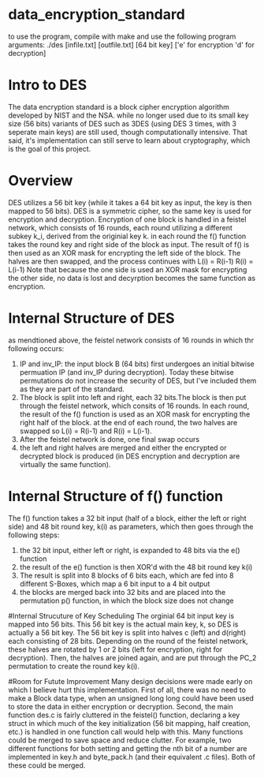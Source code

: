 # data_encryption_standard
to use the program, compile with make and use the following program arguments:
./des [infile.txt] [outfile.txt] [64 bit key] ['e' for encryption 'd' for decryption]

# Intro to DES
The data encryption standard is a block cipher encryption algorithm developed by NIST and the NSA. while no longer used due to its small key size (56 bits)
variants of DES such as 3DES (using DES 3 times, with 3 seperate main keys) are still used, though computationally intensive. That said, it's implementation can still serve
to learn about cryptography, which is the goal of this project.

# Overview
DES utilizes a 56 bit key (while it takes a 64 bit key as input, the key is then mapped to 56 bits).
DES is a symmetric cipher, so the same key is used for encryption and decryption. Encryption of one block is handled in a feistel network, which consists of 
16 rounds, each round utilizing a different subkey k_i, derived from the originial key k. in each round the f() function takes the round key and right side of the block
as input. The result of f() is then used as an XOR mask for encrypting the left side of the block. The halves are then swapped, and the process continues with
L(i) = R(i-1)
R(i) = L(i-1)
Note that because the one side is used an XOR mask for encrypting the other side, no data is lost and decyrption becomes the same function as encryption.

# Internal Structure of DES
as mendtioned above, the feistel network consists of 16 rounds in which thr following occurs:
1. IP and inv_IP:
the input block B (64 bits) first undergoes an initial bitwise permuation IP (and inv_IP during decryption). Today these bitwise permutations do not increase the security of DES, but I've
included them as they are part of the standard. 
2. The block is split into left and right, each 32 bits.The block is then put through the feistel network, which consits of 16 rounds. In each round, the result of the f() function is used as an XOR mask for encrypting the
right half of the block. at the end of each round, the two halves are swapped so L(i) = R(i-1) and R(i) = L(i-1).
3. After the feistel network is done, one final swap occurs
4. the left and right halves are merged and either the encrypted or decrypted block is produced (in DES encryption and decryption are virtually the same function).

# Internal Structure of f() function
The f() function takes a 32 bit input (half of a block, either the left or right side) and 48 bit round key, k(i) as parameters, which then goes through the following steps:
1. the 32 bit input, either left or right, is expanded to 48 bits via the e() function
2. the result of the e() function is then XOR'd with the 48 bit round key k(i)
3. The result is split into 8 blocks of 6 bits each, which are fed into 8 different S-Boxes, which map a 6 bit input to a 4 bit output
4. the blocks are merged back into 32 bits and are placed into the permutation p() function, in which the block size does not change

#Internal Strucuture of Key Scheduling
The orginial 64 bit input key is mapped into 56 bits. This 56 bit key is the actual main key, k, so DES is actually a 56 bit key. The 56 bit key is split into halves
c (left) and d(right) each consisting of 28 bits. Depending on the round of the feistel network, these halves are rotated by 1 or 2 bits (left for encryption, right for
decryption). Then, the halves are joined again, and are put through the PC_2 permutation to create the round key k(i).

#Room for Futute Improvement 
Many design decisions were made early on which I believe hurt this implementation. First of all, there was no need to make a Block data type, when an unsigned long long could
have been used to store the data in either encryption or decryption. Second, the main function des.c is fairly cluttered in the feistel() function, declaring
a key struct in which much of the key initialization (56 bit mapping, half creation, etc.) is handled in one function call would help with this.
Many functions could be merged to save space and reduce clutter. For example, two different functions for both setting and getting the nth bit of a number are implemented
in key.h and byte_pack.h (and their equivalent .c files). Both of these could be merged.
